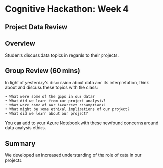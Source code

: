# Cognitive Hackathon: Week 4
## Project Data Review

## Overview
Students discuss data topics in regards to their projects.

## Group Review (60 mins)
In light of yesterday's discussion about data and its interpretation, think about and discuss these topics with the class:

	• What were some of the gaps in our data?
    • What did we learn from our project analysis?
	• What were some of our incorrect assumptions?
	• What might be some ethical implications of our project?
	• What did we learn about our project?

You can add to your Azure Notebook with these newfound concerns around data analysis ethics.

## Summary
We developed an increased understanding of the role of data in our projects.
